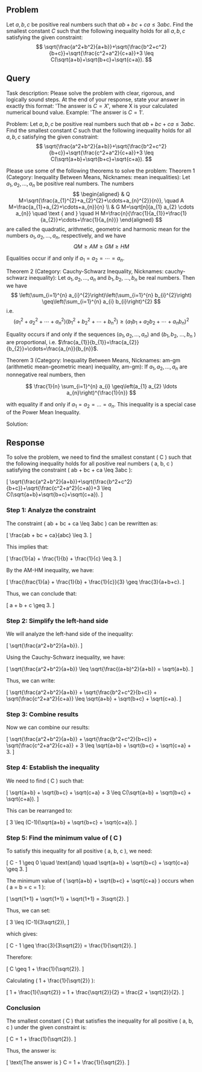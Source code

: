 ## Problem

Let $a, b, c$ be positive real numbers such that $ab + bc + ca \leq 3abc$. Find the smallest constant $C$ such that the following inequality holds for all $a, b, c$ satisfying the given constraint:
$$
\sqrt{\frac{a^2+b^2}{a+b}}+\sqrt{\frac{b^2+c^2}{b+c}}+\sqrt{\frac{c^2+a^2}{c+a}}+3 \leq C(\sqrt{a+b}+\sqrt{b+c}+\sqrt{c+a}).
$$

## Query

Task description: Please solve the problem with clear, rigorous, and logically sound steps. At the end of your response, state your answer in exactly this format: 'The answer is $C=X$', where X is your calculated numerical bound value. Example: 'The answer is $C=1$'.

Problem: Let $a, b, c$ be positive real numbers such that $ab + bc + ca \leq 3abc$. Find the smallest constant $C$ such that the following inequality holds for all $a, b, c$ satisfying the given constraint:
$$
\sqrt{\frac{a^2+b^2}{a+b}}+\sqrt{\frac{b^2+c^2}{b+c}}+\sqrt{\frac{c^2+a^2}{c+a}}+3 \leq C(\sqrt{a+b}+\sqrt{b+c}+\sqrt{c+a}).
$$

Please use some of the following theorems to solve the problem:
Theorem 1 (Category: Inequality Between Means, Nicknames: mean inequalities): Let $a_{1}, a_{2}, \ldots, a_{n}$ be positive real numbers. The numbers
$$
\begin{aligned}
& Q M=\sqrt{\frac{a_{1}^{2}+a_{2}^{2}+\cdots+a_{n}^{2}}{n}}, \quad A M=\frac{a_{1}+a_{2}+\cdots+a_{n}}{n} \\
& G M=\sqrt[n]{a_{1} a_{2} \cdots a_{n}} \quad \text { and } \quad H M=\frac{n}{\frac{1}{a_{1}}+\frac{1}{a_{2}}+\cdots+\frac{1}{a_{n}}}
\end{aligned}
$$
are called the quadratic, arithmetic, geometric and harmonic mean for the numbers $a_{1}, a_{2}, \ldots, a_{n}$, respectively, and we have
$$
Q M \geq A M \geq G M \geq H M
$$

Equalities occur if and only if $a_{1}=a_{2}=\cdots=a_{n}$.

Theorem 2 (Category: Cauchy-Schwarz Inequality, Nicknames: cauchy-schwarz inequality): Let $a_{1}, a_{2}, \ldots, a_{n}$ and $b_{1}, b_{2}$, $\ldots, b_{n}$ be real numbers. Then we have
$$
\left(\sum_{i=1}^{n} a_{i}^{2}\right)\left(\sum_{i=1}^{n} b_{i}^{2}\right) \geq\left(\sum_{i=1}^{n} a_{i} b_{i}\right)^{2}
$$
i.e.
$$
\left(a_{1}^{2}+a_{2}^{2}+\cdots+a_{n}^{2}\right)\left(b_{1}^{2}+b_{2}^{2}+\cdots+b_{n}^{2}\right) \geq\left(a_{1} b_{1}+a_{2} b_{2}+\cdots+a_{n} b_{n}\right)^{2}
$$

Equality occurs if and only if the sequences $\left(a_{1}, a_{2}, \ldots, a_{n}\right)$ and $\left(b_{1}, b_{2}\right.$, $\ldots, b_{n}$ ) are proportional, i.e. $\frac{a_{1}}{b_{1}}=\frac{a_{2}}{b_{2}}=\cdots=\frac{a_{n}}{b_{n}}$.

Theorem 3 (Category: Inequality Between Means, Nicknames: am-gm (arithmetic mean-geometric mean) inequality, am-gm): If $a_{1}, a_{2}, \ldots, a_{n}$ are nonnegative real numbers, then

$$
\frac{1}{n} \sum_{i=1}^{n} a_{i} \geq\left(a_{1} a_{2} \ldots a_{n}\right)^{\frac{1}{n}}
$$

with equality if and only if $a_{1}=a_{2}=\ldots=a_{n}$. This inequality is a special case of the Power Mean Inequality.

Solution:

## Response

To solve the problem, we need to find the smallest constant \( C \) such that the following inequality holds for all positive real numbers \( a, b, c \) satisfying the constraint \( ab + bc + ca \leq 3abc \):

\[
\sqrt{\frac{a^2+b^2}{a+b}}+\sqrt{\frac{b^2+c^2}{b+c}}+\sqrt{\frac{c^2+a^2}{c+a}}+3 \leq C(\sqrt{a+b}+\sqrt{b+c}+\sqrt{c+a}).
\]

### Step 1: Analyze the constraint

The constraint \( ab + bc + ca \leq 3abc \) can be rewritten as:

\[
\frac{ab + bc + ca}{abc} \leq 3.
\]

This implies that:

\[
\frac{1}{a} + \frac{1}{b} + \frac{1}{c} \leq 3.
\]

By the AM-HM inequality, we have:

\[
\frac{\frac{1}{a} + \frac{1}{b} + \frac{1}{c}}{3} \geq \frac{3}{a+b+c}.
\]

Thus, we can conclude that:

\[
a + b + c \geq 3.
\]

### Step 2: Simplify the left-hand side

We will analyze the left-hand side of the inequality:

\[
\sqrt{\frac{a^2+b^2}{a+b}}.
\]

Using the Cauchy-Schwarz inequality, we have:

\[
\sqrt{\frac{a^2+b^2}{a+b}} \leq \sqrt{\frac{(a+b)^2}{a+b}} = \sqrt{a+b}.
\]

Thus, we can write:

\[
\sqrt{\frac{a^2+b^2}{a+b}} + \sqrt{\frac{b^2+c^2}{b+c}} + \sqrt{\frac{c^2+a^2}{c+a}} \leq \sqrt{a+b} + \sqrt{b+c} + \sqrt{c+a}.
\]

### Step 3: Combine results

Now we can combine our results:

\[
\sqrt{\frac{a^2+b^2}{a+b}} + \sqrt{\frac{b^2+c^2}{b+c}} + \sqrt{\frac{c^2+a^2}{c+a}} + 3 \leq \sqrt{a+b} + \sqrt{b+c} + \sqrt{c+a} + 3.
\]

### Step 4: Establish the inequality

We need to find \( C \) such that:

\[
\sqrt{a+b} + \sqrt{b+c} + \sqrt{c+a} + 3 \leq C(\sqrt{a+b} + \sqrt{b+c} + \sqrt{c+a}).
\]

This can be rearranged to:

\[
3 \leq (C-1)(\sqrt{a+b} + \sqrt{b+c} + \sqrt{c+a}).
\]

### Step 5: Find the minimum value of \( C \)

To satisfy this inequality for all positive \( a, b, c \), we need:

\[
C - 1 \geq 0 \quad \text{and} \quad \sqrt{a+b} + \sqrt{b+c} + \sqrt{c+a} \geq 3.
\]

The minimum value of \( \sqrt{a+b} + \sqrt{b+c} + \sqrt{c+a} \) occurs when \( a = b = c = 1 \):

\[
\sqrt{1+1} + \sqrt{1+1} + \sqrt{1+1} = 3\sqrt{2}.
\]

Thus, we can set:

\[
3 \leq (C-1)(3\sqrt{2}),
\]

which gives:

\[
C - 1 \geq \frac{3}{3\sqrt{2}} = \frac{1}{\sqrt{2}}.
\]

Therefore:

\[
C \geq 1 + \frac{1}{\sqrt{2}}.
\]

Calculating \( 1 + \frac{1}{\sqrt{2}} \):

\[
1 + \frac{1}{\sqrt{2}} = 1 + \frac{\sqrt{2}}{2} = \frac{2 + \sqrt{2}}{2}.
\]

### Conclusion

The smallest constant \( C \) that satisfies the inequality for all positive \( a, b, c \) under the given constraint is:

\[
C = 1 + \frac{1}{\sqrt{2}}.
\]

Thus, the answer is:

\[
\text{The answer is } C = 1 + \frac{1}{\sqrt{2}}.
\]
